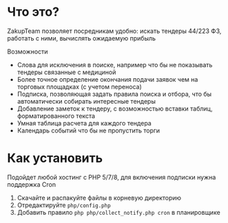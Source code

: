 # Что это?
ZakupTeam позволяет посредникам удобно: искать тендеры 44/223 ФЗ, работать с ними, вычислять ожидаемую прибыль

Возможности
- Слова для исключения в поиске, например что бы не показывать тендеры связанные с медициной
- Более точное определение окончания подачи заявок чем на торговых площадках (с учетом переноса)
- Подписка, позволяющая задать правила поиска и отбора, что бы автоматически собирать интересные тендеры
- Добавление заметок к тендеру, с возможностью вставки таблиц, форматированного текста
- Умная таблица расчета для каждого тендера
- Календарь событий что бы не пропустить торги

# Как установить
Подойдет любой хостинг с PHP 5/7/8, для включения подписки нужна поддержка Cron
1. Скачайте и распакуйте файлы в корневую директорию
2. Отредактируйте `php/config.php`
3. Добавить правило `php php/collect_notify.php cron` в планировщике
